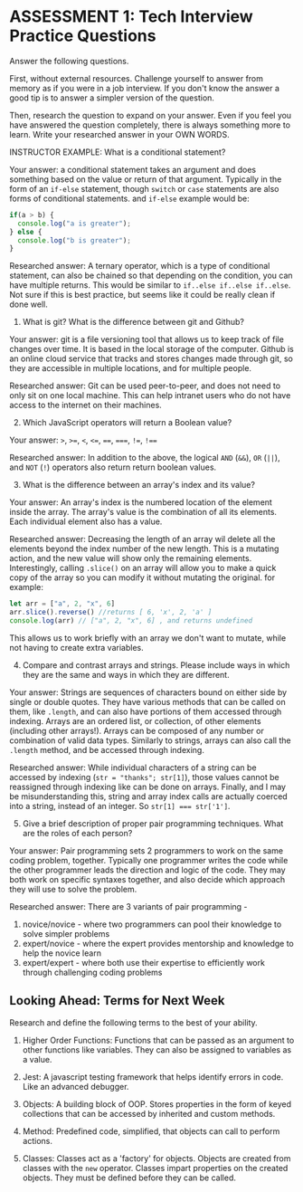 # ASSESSMENT 1: Tech Interview Practice Questions

Answer the following questions.

First, without external resources. Challenge yourself to answer from memory as if you were in a job interview. If you don't know the answer a good tip is to answer a simpler version of the question.

Then, research the question to expand on your answer. Even if you feel you have answered the question completely, there is always something more to learn. Write your researched answer in your OWN WORDS.

INSTRUCTOR EXAMPLE: What is a conditional statement?

Your answer: a conditional statement takes an argument and does something based on the value or return of that argument.  Typically in the form of an `if-else` statement, though `switch` or `case` statements are also forms of conditional statements.  and `if-else` example would be:
```js
if(a > b) {
  console.log("a is greater");
} else {
  console.log("b is greater");
}
```
Researched answer: A ternary operator, which is a type of conditional statement, can also be chained so that depending on the condition, you can have multiple returns. This would be similar to `if..else if..else if..else`.  Not sure if this is best practice, but seems like it could be really clean if done well.

1. What is git? What is the difference between git and Github?

Your answer: git is a file versioning tool that allows us to keep track of file changes over time.  It is based in the local storage of the computer. Github is an online cloud service that tracks and stores changes made through git, so they are accessible in multiple locations, and for multiple people.

Researched answer: Git can be used peer-to-peer, and does not need to only sit on one local machine.  This can help intranet users who do not have access to the internet on their machines.

2. Which JavaScript operators will return a Boolean value?

Your answer: `>`, `>=`, `<`, `<=`, `==`, `===`, `!=`, `!==`

Researched answer: In addition to the above, the logical `AND` (`&&`), `OR` (`||`), and `NOT` (`!`) operators also return return boolean values.

3. What is the difference between an array's index and its value?

Your answer: An array's index is the numbered location of the element inside the array.  The array's value is the combination of all its elements.  Each individual element also has a value.

Researched answer: Decreasing the length of an array wil delete all the elements beyond the index number of the new length. This is a mutating action, and the new value will show only the remaining elements. Interestingly, calling `.slice()` on an array will allow you to make a quick copy of the array so you can modify it without mutating the original.  for example:
```js
let arr = ["a", 2, "x", 6]
arr.slice().reverse() //returns [ 6, 'x', 2, 'a' ]
console.log(arr) // ["a", 2, "x", 6] , and returns undefined
```
This allows us to work briefly with an array we don't want to mutate, while not having to create extra variables.

4. Compare and contrast arrays and strings. Please include ways in which they are the same and ways in which they are different.

Your answer: Strings are sequences of characters bound on either side by single or double quotes. They have various methods that can be called on them, like `.length`, and can also have portions of them accessed through indexing.
Arrays are an ordered list, or collection, of other elements (including other arrays!). Arrays can be composed of any number or combination of valid data types. Similarly to strings, arrays can also call the `.length` method, and be accessed through indexing.

Researched answer: While individual characters of a string can be accessed by indexing (`str = "thanks"; str[1]`), those values cannot be reassigned through indexing like can be done on arrays.  Finally, and I may be misunderstanding this, string and array index calls are actually coerced into a string, instead of an integer.  So `str[1] === str['1']`.

5. Give a brief description of proper pair programming techniques. What are the roles of each person?

Your answer: Pair programming sets 2 programmers to work on the same coding problem, together. Typically one programmer writes the code while the other programmer leads the direction and logic of the code. They may both work on specific syntaxes together, and also decide which approach they will use to solve the problem.

Researched answer: There are 3 variants of pair programming - 
1. novice/novice - where two programmers can pool their knowledge to solve simpler problems
2. expert/novice - where the expert provides mentorship and knowledge to help the novice learn
3. expert/expert - where both use their expertise to efficiently work through challenging coding problems

## Looking Ahead: Terms for Next Week

Research and define the following terms to the best of your ability.

1. Higher Order Functions: Functions that can be passed as an argument to other functions like variables. They can also be assigned to variables as a value.

2. Jest: A javascript testing framework that helps identify errors in code. Like an advanced debugger.

3. Objects: A building block of OOP. Stores properties in the form of keyed collections that can be accessed by inherited and custom methods.

4. Method: Predefined code, simplified, that objects can call to perform actions.

5. Classes: Classes act as a 'factory' for objects. Objects are created from classes with the `new` operator. Classes impart properties on the created objects. They must be defined before they can be called.
